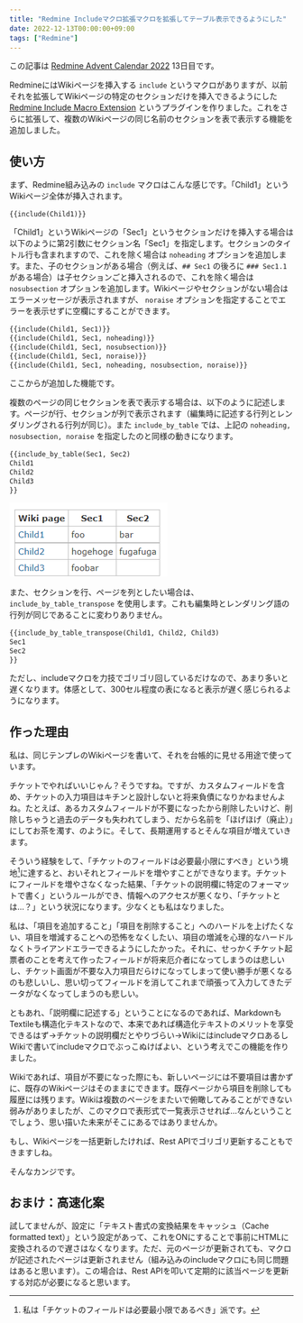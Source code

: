 ```yaml
---
title: "Redmine Includeマクロ拡張マクロを拡張してテーブル表示できるようにした"
date: 2022-12-13T00:00:00+09:00
tags: ["Redmine"]
---
```


この記事は [Redmine Advent Calendar 2022](https://adventar.org/calendars/7683) 13日目です。

RedmineにはWikiページを挿入する `include` というマクロがありますが、以前それを拡張してWikiページの特定のセクションだけを挿入できるようにした [Redmine Include Macro Extension](https://github.com/taikii/redmine_include_macro_extension) というプラグインを作りました。これをさらに拡張して、複数のWikiページの同じ名前のセクションを表で表示する機能を追加しました。

<!--more-->

## 使い方

まず、Redmine組み込みの `include` マクロはこんな感じです。「Child1」というWikiページ全体が挿入されます。

```text
{{include(Child1)}}
```

「Child1」というWikiページの「Sec1」というセクションだけを挿入する場合は以下のように第2引数にセクション名「Sec1」を指定します。セクションのタイトル行も含まれますので、これを除く場合は `noheading` オプションを追加します。また、子のセクションがある場合（例えば、`## Sec1` の後ろに `### Sec1.1` がある場合）は子セクションごと挿入されるので、これを除く場合は `nosubsection` オプションを追加します。Wikiページやセクションがない場合はエラーメッセージが表示されますが、 `noraise` オプションを指定することでエラーを表示せずに空欄にすることができます。

```text
{{include(Child1, Sec1)}}
{{include(Child1, Sec1, noheading)}}
{{include(Child1, Sec1, nosubsection)}}
{{include(Child1, Sec1, noraise)}}
{{include(Child1, Sec1, noheading, nosubsection, noraise)}}
```

ここからが追加した機能です。

複数のページの同じセクションを表で表示する場合は、以下のように記述します。ページが行、セクションが列で表示されます（編集時に記述する行列とレンダリングされる行列が同じ）。また `include_by_table` では、上記の `noheading, nosubsection, noraise` を指定したのと同様の動きになります。

```text
{{include_by_table(Sec1, Sec2)
Child1
Child2
Child3
}}
```

![](https://raw.githubusercontent.com/taikii/redmine_include_macro_extension/master/doc/images/example_3.png)

また、セクションを行、ページを列としたい場合は、 `include_by_table_transpose` を使用します。これも編集時とレンダリング語の行列が同じであることに変わりありません。

```text
{{include_by_table_transpose(Child1, Child2, Child3)
Sec1
Sec2
}}
```

ただし、includeマクロを力技でゴリゴリ回しているだけなので、あまり多いと遅くなります。体感として、300セル程度の表になると表示が遅く感じられるようになります。

## 作った理由

私は、同じテンプレのWikiページを書いて、それを台帳的に見せる用途で使っています。

チケットでやればいいじゃん？そうですね。ですが、カスタムフィールドを含め、チケットの入力項目はキチンと設計しないと将来負債になりかねませんよね。たとえば、あるカスタムフィールドが不要になったから削除したいけど、削除しちゃうと過去のデータも失われてしまう、だから名前を「ほげほげ（廃止）」にしてお茶を濁す、のように。そして、長期運用するとそんな項目が増えていきます。

そういう経験をして、「チケットのフィールドは必要最小限にすべき」という境地[^1]に達すると、おいそれとフィールドを増やすことができなります。チケットにフィールドを増やさなくなった結果、「チケットの説明欄に特定のフォーマットで書く」というルールができ、情報へのアクセスが悪くなり、「チケットとは…？」という状況になります。少なくとも私はなりました。

[^1]: 私は「チケットのフィールドは必要最小限であるべき」派です。

私は、「項目を追加すること」「項目を削除すること」へのハードルを上げたくない、項目を増減することへの恐怖をなくしたい、項目の増減を心理的なハードルなくトライアンドエラーできるようにしたかった。それに、せっかくチケット起票者のことを考えて作ったフィールドが将来厄介者になってしまうのは悲しいし、チケット画面が不要な入力項目だらけになってしまって使い勝手が悪くなるのも悲しいし、思い切ってフィールドを消してこれまで頑張って入力してきたデータがなくなってしまうのも悲しい。

ともあれ、「説明欄に記述する」ということになるのであれば、MarkdownもTextileも構造化テキストなので、本来であれば構造化テキストのメリットを享受できるはず→チケットの説明欄だとやりづらい→WikiにはincludeマクロあるしWikiで書いてincludeマクロでぶっこぬけばよい、という考えでこの機能を作りました。

Wikiであれば、項目が不要になった際にも、新しいページには不要項目は書かずに、既存のWikiページはそのままにできます。既存ページから項目を削除しても履歴には残ります。Wikiは複数のページをまたいで俯瞰してみることができない弱みがありましたが、このマクロで表形式で一覧表示させれば…なんということでしょう、思い描いた未来がそこにあるではありませんか。

もし、Wikiページを一括更新したければ、Rest APIでゴリゴリ更新することもできますしね。

そんなカンジです。

## おまけ：高速化案

試してませんが、設定に「テキスト書式の変換結果をキャッシュ（Cache formatted text）」という設定があって、これをONにすることで事前にHTMLに変換されるので遅さはなくなります。ただ、元のページが更新されても、マクロが記述されたページは更新されません（組み込みのincludeマクロにも同じ問題はあると思います）。この場合は、Rest APIを叩いて定期的に該当ページを更新する対応が必要になると思います。

